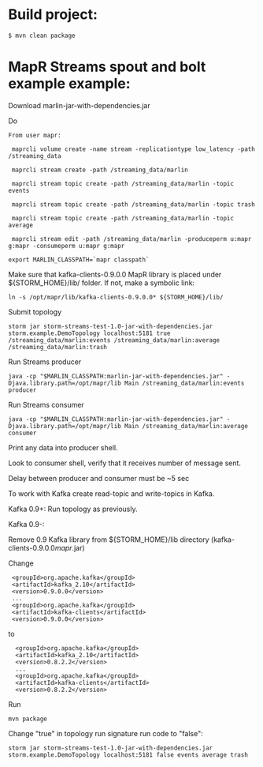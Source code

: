 Build project:
========================
```
$ mvn clean package
```

 MapR Streams spout and bolt example example:
 ==========================================


 Download marlin-jar-with-dependencies.jar

 Do

```
From user mapr:

 maprcli volume create -name stream -replicationtype low_latency -path /streaming_data

 maprcli stream create -path /streaming_data/marlin

 maprcli stream topic create -path /streaming_data/marlin -topic events

 maprcli stream topic create -path /streaming_data/marlin -topic trash

 maprcli stream topic create -path /streaming_data/marlin -topic average

 maprcli stream edit -path /streaming_data/marlin -produceperm u:mapr g:mapr -consumeperm u:mapr g:mapr
```

 ```
 export MARLIN_CLASSPATH=`mapr classpath`
 ```

 Make sure that kafka-clients-0.9.0.0 MapR library is placed under ${STORM_HOME}/lib/ folder. If not, make a symbolic link:

 ```
 ln -s /opt/mapr/lib/kafka-clients-0.9.0.0* ${STORM_HOME}/lib/
 ```

 Submit topology

 ```
 storm jar storm-streams-test-1.0-jar-with-dependencies.jar storm.example.DemoTopology localhost:5181 true /streaming_data/marlin:events /streaming_data/marlin:average /streaming_data/marlin:trash
 ```

 Run Streams producer
 ```
 java -cp "$MARLIN_CLASSPATH:marlin-jar-with-dependencies.jar" -Djava.library.path=/opt/mapr/lib Main /streaming_data/marlin:events producer
 ```
 Run Streams consumer
 ```
 java -cp "$MARLIN_CLASSPATH:marlin-jar-with-dependencies.jar" -Djava.library.path=/opt/mapr/lib Main /streaming_data/marlin:average consumer
 ```


 Print any data into producer shell.

 Look to consumer shell, verify that it receives number of message sent.

 Delay between producer and consumer must be ~5 sec


 To work with Kafka create read-topic and write-topics in Kafka.

  Kafka 0.9+:
  Run topology as previously.

  Kafka 0.9-:

  Remove 0.9 Kafka library from ${STORM_HOME}/lib directory (kafka-clients-0.9.0.0*mapr*.jar)

  Change
 ```
  <groupId>org.apache.kafka</groupId>
  <artifactId>kafka_2.10</artifactId>
  <version>0.9.0.0</version>
  ...
  <groupId>org.apache.kafka</groupId>
  <artifactId>kafka-clients</artifactId>
  <version>0.9.0.0</version>
 ```
   to
```
  <groupId>org.apache.kafka</groupId>
  <artifactId>kafka_2.10</artifactId>
  <version>0.8.2.2</version>
  ...
  <groupId>org.apache.kafka</groupId>
  <artifactId>kafka-clients</artifactId>
  <version>0.8.2.2</version>
```

 Run
 ```
 mvn package
 ```

  Change "true" in topology run signature run code to "false":

```
storm jar storm-streams-test-1.0-jar-with-dependencies.jar storm.example.DemoTopology localhost:5181 false events average trash
```